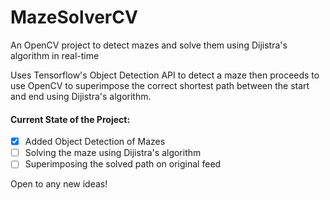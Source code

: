 # MazeSolverCV
An OpenCV project to detect mazes and solve them using Dijistra's algorithm in real-time

Uses Tensorflow's Object Detection API to detect a maze then proceeds to use OpenCV to superimpose the correct shortest path between the start and end using Dijistra's algorithm.


#### Current State of the Project:

- [x] Added Object Detection of Mazes
- [ ] Solving the maze using Dijistra's algorithm 
- [ ] Superimposing the solved path on original feed

Open to any new ideas!

